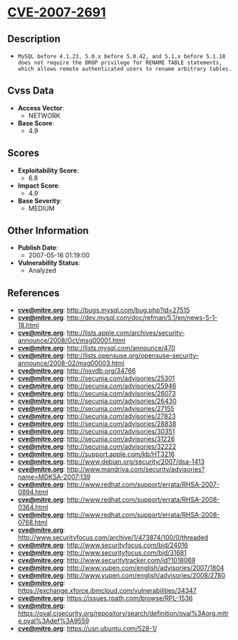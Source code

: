 
# [CVE-2007-2691](http://bugs.mysql.com/bug.php?id=27515)

## Description

- `MySQL before 4.1.23, 5.0.x before 5.0.42, and 5.1.x before 5.1.18 does not require the DROP privilege for RENAME TABLE statements, which allows remote authenticated users to rename arbitrary tables.`

## Cvss Data

- **Access Vector**:
  - NETWORK
- **Base Score**:
  - 4.9

## Scores

- **Exploitability Score**:
  - 6.8
- **Impact Score**:
  - 4.9
- **Base Severity**:
  - MEDIUM

## Other Information

- **Publish Date**:
  - 2007-05-16 01:19:00
- **Vulnerability Status**:
  - Analyzed

## References

- **cve@mitre.org**: http://bugs.mysql.com/bug.php?id=27515
- **cve@mitre.org**: http://dev.mysql.com/doc/refman/5.1/en/news-5-1-18.html
- **cve@mitre.org**: http://lists.apple.com/archives/security-announce/2008/Oct/msg00001.html
- **cve@mitre.org**: http://lists.mysql.com/announce/470
- **cve@mitre.org**: http://lists.opensuse.org/opensuse-security-announce/2008-02/msg00003.html
- **cve@mitre.org**: http://osvdb.org/34766
- **cve@mitre.org**: http://secunia.com/advisories/25301
- **cve@mitre.org**: http://secunia.com/advisories/25946
- **cve@mitre.org**: http://secunia.com/advisories/26073
- **cve@mitre.org**: http://secunia.com/advisories/26430
- **cve@mitre.org**: http://secunia.com/advisories/27155
- **cve@mitre.org**: http://secunia.com/advisories/27823
- **cve@mitre.org**: http://secunia.com/advisories/28838
- **cve@mitre.org**: http://secunia.com/advisories/30351
- **cve@mitre.org**: http://secunia.com/advisories/31226
- **cve@mitre.org**: http://secunia.com/advisories/32222
- **cve@mitre.org**: http://support.apple.com/kb/HT3216
- **cve@mitre.org**: http://www.debian.org/security/2007/dsa-1413
- **cve@mitre.org**: http://www.mandriva.com/security/advisories?name=MDKSA-2007:139
- **cve@mitre.org**: http://www.redhat.com/support/errata/RHSA-2007-0894.html
- **cve@mitre.org**: http://www.redhat.com/support/errata/RHSA-2008-0364.html
- **cve@mitre.org**: http://www.redhat.com/support/errata/RHSA-2008-0768.html
- **cve@mitre.org**: http://www.securityfocus.com/archive/1/473874/100/0/threaded
- **cve@mitre.org**: http://www.securityfocus.com/bid/24016
- **cve@mitre.org**: http://www.securityfocus.com/bid/31681
- **cve@mitre.org**: http://www.securitytracker.com/id?1018069
- **cve@mitre.org**: http://www.vupen.com/english/advisories/2007/1804
- **cve@mitre.org**: http://www.vupen.com/english/advisories/2008/2780
- **cve@mitre.org**: https://exchange.xforce.ibmcloud.com/vulnerabilities/34347
- **cve@mitre.org**: https://issues.rpath.com/browse/RPL-1536
- **cve@mitre.org**: https://oval.cisecurity.org/repository/search/definition/oval%3Aorg.mitre.oval%3Adef%3A9559
- **cve@mitre.org**: https://usn.ubuntu.com/528-1/
